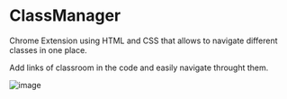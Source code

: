 # ClassManager
Chrome Extension using HTML and CSS that allows to navigate different classes in one place.

Add links of classroom in the code and easily navigate throught them.

![image](https://user-images.githubusercontent.com/76272081/107810802-429ae680-6d93-11eb-9319-cd2d8848bb41.png)
